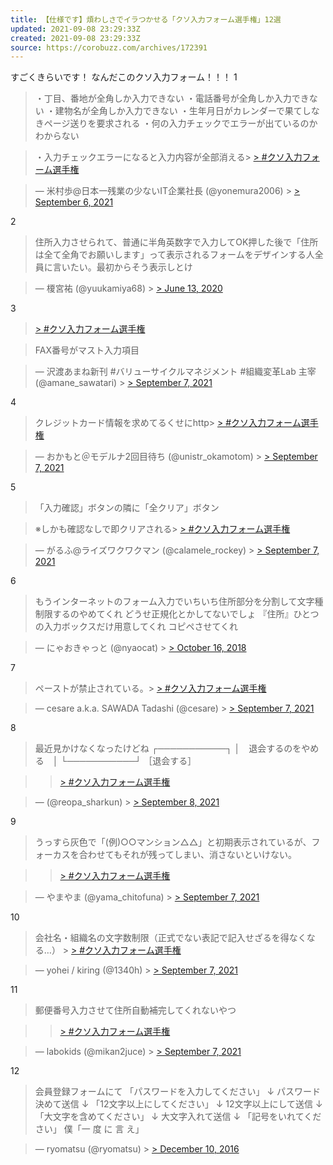 ```yaml
---
title: 【仕様です】煩わしさでイラつかせる「クソ入力フォーム選手権」12選
updated: 2021-09-08 23:29:33Z
created: 2021-09-08 23:29:33Z
source: https://corobuzz.com/archives/172391
---
```


すごくきらいです！
なんだこのクソ入力フォーム！！！
1
> ・丁目、番地が全角しか入力できない
> ・電話番号が全角しか入力できない
> ・建物名が全角しか入力できない
> ・生年月日がカレンダーで果てしなきページ送りを要求される
> ・何の入力チェックでエラーが出ているのかわからない

> ・入力チェックエラーになると入力内容が全部消える> [> #クソ入力フォーム選手権](https://twitter.com/hashtag/%E3%82%AF%E3%82%BD%E5%85%A5%E5%8A%9B%E3%83%95%E3%82%A9%E3%83%BC%E3%83%A0%E9%81%B8%E6%89%8B%E6%A8%A9?src=hash&ref_src=twsrc%5Etfw)

> — 米村歩@日本一残業の少ないIT企業社長 (@yonemura2006) > [> September 6, 2021](https://twitter.com/yonemura2006/status/1434875192631705602?ref_src=twsrc%5Etfw)

2

> 住所入力させられて、普通に半角英数字で入力してOK押した後で「住所は全て全角でお願いします」って表示されるフォームをデザインする人全員に言いたい。最初からそう表示しとけ

> — 榎宮祐 (@yuukamiya68) > [> June 13, 2020](https://twitter.com/yuukamiya68/status/1271599663754309633?ref_src=twsrc%5Etfw)

3

> [> #クソ入力フォーム選手権](https://twitter.com/hashtag/%E3%82%AF%E3%82%BD%E5%85%A5%E5%8A%9B%E3%83%95%E3%82%A9%E3%83%BC%E3%83%A0%E9%81%B8%E6%89%8B%E6%A8%A9?src=hash&ref_src=twsrc%5Etfw)

> FAX番号がマスト入力項目

> — 沢渡あまね新刊 #バリューサイクルマネジメント #組織変革Lab 主宰 (@amane_sawatari) > [> September 7, 2021](https://twitter.com/amane_sawatari/status/1435069531597139968?ref_src=twsrc%5Etfw)

4

> クレジットカード情報を求めてるくせにhttp> [> #クソ入力フォーム選手権](https://twitter.com/hashtag/%E3%82%AF%E3%82%BD%E5%85%A5%E5%8A%9B%E3%83%95%E3%82%A9%E3%83%BC%E3%83%A0%E9%81%B8%E6%89%8B%E6%A8%A9?src=hash&ref_src=twsrc%5Etfw)

> — おかもと＠モデルナ2回目待ち (@unistr_okamotom) > [> September 7, 2021](https://twitter.com/unistr_okamotom/status/1435078744452911108?ref_src=twsrc%5Etfw)

5
> 「入力確認」ボタンの隣に「全クリア」ボタン

> ※しかも確認なしで即クリアされる> [> #クソ入力フォーム選手権](https://twitter.com/hashtag/%E3%82%AF%E3%82%BD%E5%85%A5%E5%8A%9B%E3%83%95%E3%82%A9%E3%83%BC%E3%83%A0%E9%81%B8%E6%89%8B%E6%A8%A9?src=hash&ref_src=twsrc%5Etfw)

> — がるふ@ライズワクワクマン (@calamele_rockey) > [> September 7, 2021](https://twitter.com/calamele_rockey/status/1435085850748932096?ref_src=twsrc%5Etfw)

6

> もうインターネットのフォーム入力でいちいち住所部分を分割して文字種制限するのやめてくれ どうせ正規化とかしてないでしょ 『住所』ひとつの入力ボックスだけ用意してくれ コピペさせてくれ

> — にゃおきゃっと (@nyaocat) > [> October 16, 2018](https://twitter.com/nyaocat/status/1051994617229369344?ref_src=twsrc%5Etfw)

7

> ペーストが禁止されている。> [> #クソ入力フォーム選手権](https://twitter.com/hashtag/%E3%82%AF%E3%82%BD%E5%85%A5%E5%8A%9B%E3%83%95%E3%82%A9%E3%83%BC%E3%83%A0%E9%81%B8%E6%89%8B%E6%A8%A9?src=hash&ref_src=twsrc%5Etfw)

> — cesare a.k.a. SAWADA Tadashi (@cesare) > [> September 7, 2021](https://twitter.com/cesare/status/1435133802964140032?ref_src=twsrc%5Etfw)

8
> 最近見かけなくなったけどね
> ┌───────────┐
> │　退会するのをやめる　│
> └───────────┘
>  ［退会する］

>   > [> #クソ入力フォーム選手権](https://twitter.com/hashtag/%E3%82%AF%E3%82%BD%E5%85%A5%E5%8A%9B%E3%83%95%E3%82%A9%E3%83%BC%E3%83%A0%E9%81%B8%E6%89%8B%E6%A8%A9?src=hash&ref_src=twsrc%5Etfw)

> — (@reopa_sharkun) > [> September 8, 2021](https://twitter.com/reopa_sharkun/status/1435455901914202113?ref_src=twsrc%5Etfw)

9
> うっすら灰色で「(例)○○マンション△△」と初期表示されているが、フォーカスを合わせてもそれが残ってしまい、消さないといけない。

>   > [> #クソ入力フォーム選手権](https://twitter.com/hashtag/%E3%82%AF%E3%82%BD%E5%85%A5%E5%8A%9B%E3%83%95%E3%82%A9%E3%83%BC%E3%83%A0%E9%81%B8%E6%89%8B%E6%A8%A9?src=hash&ref_src=twsrc%5Etfw)

> — やまやま (@yama_chitofuna) > [> September 7, 2021](https://twitter.com/yama_chitofuna/status/1435371658697601024?ref_src=twsrc%5Etfw)

10

> 会社名・組織名の文字数制限（正式でない表記で記入せざるを得なくなる…） > [> #クソ入力フォーム選手権](https://twitter.com/hashtag/%E3%82%AF%E3%82%BD%E5%85%A5%E5%8A%9B%E3%83%95%E3%82%A9%E3%83%BC%E3%83%A0%E9%81%B8%E6%89%8B%E6%A8%A9?src=hash&ref_src=twsrc%5Etfw)

> — yohei / kiring (@1340h) > [> September 7, 2021](https://twitter.com/1340h/status/1435071260292120577?ref_src=twsrc%5Etfw)

11
> 郵便番号入力させて住所自動補完してくれないやつ

>   > [> #クソ入力フォーム選手権](https://twitter.com/hashtag/%E3%82%AF%E3%82%BD%E5%85%A5%E5%8A%9B%E3%83%95%E3%82%A9%E3%83%BC%E3%83%A0%E9%81%B8%E6%89%8B%E6%A8%A9?src=hash&ref_src=twsrc%5Etfw)

> — labokids (@mikan2juce) > [> September 7, 2021](https://twitter.com/mikan2juce/status/1435070942141550594?ref_src=twsrc%5Etfw)

12
> 会員登録フォームにて
> 「パスワードを入力してください」
> ↓
> パスワード決めて送信
> ↓
> 「12文字以上にしてください」
> ↓
> 12文字以上にして送信
> ↓
> 「大文字を含めてください」
> ↓
> 大文字入れて送信
> ↓
> 「記号をいれてください」
> 僕「一 度 に 言 え」

> — ryomatsu (@ryomatsu) > [> December 10, 2016](https://twitter.com/ryomatsu/status/807479984126210048?ref_src=twsrc%5Etfw)